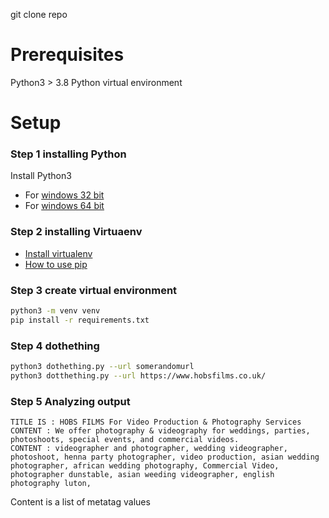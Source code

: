 git clone repo

# Prerequisites
Python3 > 3.8
Python virtual environment

# Setup

### Step 1 installing Python
Install Python3

- For [windows 32 bit ](https://www.python.org/ftp/python/3.11.3/python-3.11.3.exe)
- For [windows 64 bit](https://www.python.org/ftp/python/3.11.3/python-3.11.3-amd64.exe)

### Step 2 installing Virtuaenv
- [Install virtualenv](https://mothergeo-py.readthedocs.io/en/latest/development/how-to/venv-win.html)
- [How to use pip](https://docs.python.org/3/installing/index.html#basic-usage)

### Step 3 create virtual environment

```bash
python3 -m venv venv
pip install -r requirements.txt
```

### Step 4 dothething
```bash
python3 dothething.py --url somerandomurl
python3 dotthething.py --url https://www.hobsfilms.co.uk/
```

### Step 5 Analyzing output
```
TITLE IS : HOBS FILMS For Video Production & Photography Services 
CONTENT : We offer photography & videography for weddings, parties, photoshoots, special events, and commercial videos.
CONTENT : videographer and photographer, wedding videographer, photoshoot, henna party photographer, video production, asian wedding photographer, african wedding photography, Commercial Video, photographer dunstable, asian weeding videographer, english photography luton,
```

Content is a list of metatag values

